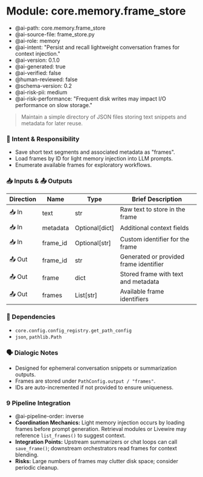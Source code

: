 # Module: core.memory.frame_store
- @ai-path: core.memory.frame_store
- @ai-source-file: frame_store.py
- @ai-role: memory
- @ai-intent: "Persist and recall lightweight conversation frames for context injection."
- @ai-version: 0.1.0
- @ai-generated: true
- @ai-verified: false
- @human-reviewed: false
- @schema-version: 0.2
- @ai-risk-pii: medium
- @ai-risk-performance: "Frequent disk writes may impact I/O performance on slow storage."

> Maintain a simple directory of JSON files storing text snippets and metadata for later reuse.

### 🎯 Intent & Responsibility
- Save short text segments and associated metadata as "frames".
- Load frames by ID for light memory injection into LLM prompts.
- Enumerate available frames for exploratory workflows.

### 📥 Inputs & 📤 Outputs
| Direction | Name | Type | Brief Description |
|-----------|------|------|-------------------|
| 📥 In | text | str | Raw text to store in the frame |
| 📥 In | metadata | Optional[dict] | Additional context fields |
| 📥 In | frame_id | Optional[str] | Custom identifier for the frame |
| 📤 Out | frame_id | str | Generated or provided frame identifier |
| 📤 Out | frame | dict | Stored frame with text and metadata |
| 📤 Out | frames | List[str] | Available frame identifiers |

### 🔗 Dependencies
- `core.config.config_registry.get_path_config`
- `json`, `pathlib.Path`

### 🗣 Dialogic Notes
- Designed for ephemeral conversation snippets or summarization outputs.
- Frames are stored under `PathConfig.output / "frames"`.
- IDs are auto-incremented if not provided to ensure uniqueness.

### 9 Pipeline Integration
- @ai-pipeline-order: inverse
- **Coordination Mechanics:** Light memory injection occurs by loading frames before prompt generation. Retrieval modules or Livewire may reference `list_frames()` to suggest context.
- **Integration Points:** Upstream summarizers or chat loops can call `save_frame()`; downstream orchestrators read frames for context blending.
- **Risks:** Large numbers of frames may clutter disk space; consider periodic cleanup.
